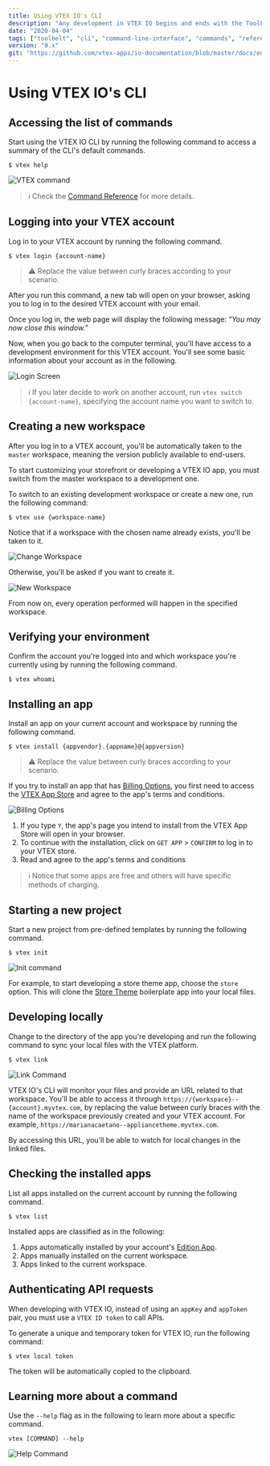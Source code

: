 ```yaml
---
title: Using VTEX IO's CLI
description: "Any development in VTEX IO begins and ends with the Toolbelt, our CLI (Command Line Interface). Learn all the necessary commands to develop in the platform."
date: "2020-04-04"
tags: ["toolbelt", "cli", "command-line-interface", "commands", "reference"]
version: "0.x"
git: "https://github.com/vtex-apps/io-documentation/blob/master/docs/en/Recipes/development/vtex-io-cli-usage.md"
---
```


# Using VTEX IO's CLI

## Accessing the list of commands

Start using the VTEX IO CLI by running the following command to access a summary of the CLI's default commands.

```shell
$ vtex help
```

![VTEX command](https://raw.githubusercontent.com/vtex-apps/io-documentation/master/docs/en/Recipes/development/Media/vtex-help-command.png)

>ℹ️ Check the [Command Reference](https://developers.vtex.com/vtex-developer-docs/docs/vtex-io-documentation-vtex-io-cli-command-reference) for more details.

## Logging into your VTEX account

Log in to your VTEX account by running the following command.

```shell
$ vtex login {account-name}
```

>⚠️ Replace the value between curly braces according to your scenario.

After you run this command, a new tab will open on your browser, asking you to log in to the desired VTEX account with your email.

Once you log in, the web page will display the following message: *“You may now close this window.”*

Now, when you go back to the computer terminal, you'll have access to a development environment for this VTEX account. You'll see some basic information about your account as in the following.

![Login Screen](https://raw.githubusercontent.com/vtex-apps/io-documentation/master/docs/en/Recipes/development/Media/vtex-login-command.png)

>ℹ️ If you later decide to work on another account, run `vtex switch {account-name}`, specifying the account name you want to switch to.

## Creating a new workspace

After you log in to a VTEX account, you'll be automatically taken to the `master` workspace, meaning the version publicly available to end-users.

To start customizing your storefront or developing a VTEX IO app, you must switch from the master workspace to a development one.

To switch to an existing development workspace or create a new one, run the following command:

```shell
$ vtex use {workspace-name}
```

Notice that if a workspace with the chosen name already exists, you'll be taken to it.

![Change Workspace](https://raw.githubusercontent.com/vtex-apps/io-documentation/master/docs/en/Recipes/development/Media/vtex-use-command-one.png)

Otherwise, you'll be asked if you want to create it.

![New Workspace](https://raw.githubusercontent.com/vtex-apps/io-documentation/master/docs/en/Recipes/development/Media/vtex-use-two.png)

From now on, every operation performed will happen in the specified workspace.

## Verifying your environment

Confirm the account you're logged into and which workspace you're currently using by running the following command.

```shell
$ vtex whoami
```

## Installing an app

Install an app on your current account and workspace by running the following command.

```shell
$ vtex install {appvendor}.{appname}@{appversion}
```

>⚠️ Replace the value between curly braces according to your scenario.

If you try to install an app that has [Billing Options](https://developers.vtex.com/vtex-developer-docs/docs/vtex-io-documentation-billing-options), you first need to access the [VTEX App Store](https://apps.vtex.com/) and agree to the app's terms and conditions.

![Billing Options](https://raw.githubusercontent.com/vtex-apps/io-documentation/master/docs/en/Recipes/development/Media/vtex-install-app.png)

1. If you type `Y`, the app's page you intend to install from the VTEX App Store will open in your browser. 
2. To continue with the installation, click on `GET APP` > `CONFIRM` to log in to your VTEX store.
3. Read and agree to the app's terms and conditions

>ℹ️ Notice that some apps are free and others will have specific methods of charging.

## Starting a new project

Start a new project from pre-defined templates by running the following command.

```shell
$ vtex init
```

![Init command](https://raw.githubusercontent.com/vtex-apps/io-documentation/master/docs/en/Recipes/development/Media/vtex-init-command.png)

For example, to start developing a store theme app, choose the `store` option. This will clone the [Store Theme](https://github.com/vtex-apps/store) boilerplate app into your local files.

## Developing locally

Change to the directory of the app you're developing and run the following command to sync your local files with the VTEX platform.

```shell
$ vtex link
```

![Link Command](https://raw.githubusercontent.com/vtex-apps/io-documentation/master/docs/en/Recipes/development/Media/vtex-link-command.png)

VTEX IO's CLI will monitor your files and provide an URL related to that workspace. You'll be able to access it through `https://{workspace}--{account}.myvtex.com`, by replacing the value between curly braces with the name of the workspace previously created and your VTEX account. For example, `https://marianacaetano--appliancetheme.myvtex.com`.

By accessing this URL, you'll be able to watch for local changes in the linked files.

## Checking the installed apps

List all apps installed on the current account by running the following command.

```shell
$ vtex list
```

Installed apps are classified as in the following:

1. Apps automatically installed by your account's [Edition App](https://developers.vtex.com/vtex-developer-docs/docs/vtex-io-documentation-edition-app).
2. Apps manually installed on the current workspace.
3. Apps linked to the current workspace.

## Authenticating API requests

When developing with VTEX IO, instead of using an `appKey` and `appToken` pair, you must use a `VTEX ID token` to call APIs.

To generate a unique and temporary token for VTEX IO, run the following command:

```shell
$ vtex local token
```

The token will be automatically copied to the clipboard.

## Learning more about a command

Use the `--help` flag as in the following to learn more about a specific command.

```shell
vtex [COMMAND] --help
```

![Help Command](https://raw.githubusercontent.com/vtex-apps/io-documentation/master/docs/en/Recipes/development/Media/vtex-browse-help-command.png)
